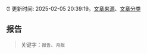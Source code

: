 :alarm_clock: 更新时间: 2025-02-05 20:39:19。[文章来源](/README.md)、[文章分类](/TAGS.md)

## 报告


> 关键字：`报告`、`月报`



